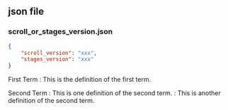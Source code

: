 ## json file
### scroll_or_stages_version.json
```json
{
    "scroll_version": "xxx",
    "stages_version": "xxx"
}
```


First Term
: This is the definition of the first term.

Second Term
: This is one definition of the second term.
: This is another definition of the second term.

